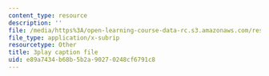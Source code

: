 ```yaml
---
content_type: resource
description: ''
file: /media/https%3A/open-learning-course-data-rc.s3.amazonaws.com/res-ll-005-mathematics-of-big-data-and-machine-learning-january-iap-2020/e89a7434b68b5b2a90270248cf6791c8_0cmj5TfFCLY.vtt
file_type: application/x-subrip
resourcetype: Other
title: 3play caption file
uid: e89a7434-b68b-5b2a-9027-0248cf6791c8
---
```

